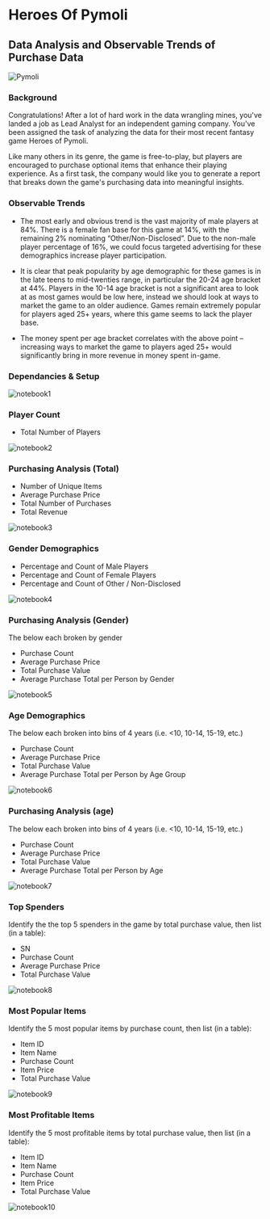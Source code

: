 # Heroes Of Pymoli 
## Data Analysis and Observable Trends of Purchase Data

![Pymoli](/images/Pymoli.png)

### Background

Congratulations! After a lot of hard work in the data wrangling mines, you've landed a job as Lead Analyst for an independent gaming company. You've been assigned the task of analyzing the data for their most recent fantasy game Heroes of Pymoli.

Like many others in its genre, the game is free-to-play, but players are encouraged to purchase optional items that enhance their playing experience. As a first task, the company would like you to generate a report that breaks down the game's purchasing data into meaningful insights.

### Observable Trends

* The most early and obvious trend is the vast majority of male players at 84%. There is a female fan base for this game at 14%, with the remaining 2% nominating “Other/Non-Disclosed”. Due to the non-male player percentage of 16%, we could focus targeted advertising for these demographics increase player participation.

*	It is clear that peak popularity by age demographic for these games is in the late teens  to mid-twenties range, in particular the 20-24 age bracket at 44%. Players in the 10-14 age bracket is not a significant area to look at as most games would be low here, instead we should look at ways to market the game to an older audience. Games remain extremely popular for players aged 25+ years, where this game seems to lack the player base.

* The money spent per age bracket correlates with the above point – increasing ways to market the game to players aged 25+ would significantly bring in more revenue in money spent in-game.


### Dependancies & Setup

![notebook1](/images/notebook1.PNG)

### Player Count

* Total Number of Players

![notebook2](/images/notebook2.PNG)

### Purchasing Analysis (Total)

* Number of Unique Items
* Average Purchase Price
* Total Number of Purchases
* Total Revenue

![notebook3](/images/notebook3.PNG)

### Gender Demographics

* Percentage and Count of Male Players
* Percentage and Count of Female Players
* Percentage and Count of Other / Non-Disclosed

![notebook4](/images/notebook4.PNG)

### Purchasing Analysis (Gender)

The below each broken by gender
  * Purchase Count
  * Average Purchase Price
  * Total Purchase Value
  * Average Purchase Total per Person by Gender

![notebook5](/images/notebook5.PNG)

### Age Demographics

The below each broken into bins of 4 years (i.e. &lt;10, 10-14, 15-19, etc.)
  * Purchase Count
  * Average Purchase Price
  * Total Purchase Value
  * Average Purchase Total per Person by Age Group

![notebook6](/images/notebook6.PNG)

### Purchasing Analysis (age)

The below each broken into bins of 4 years (i.e. &lt;10, 10-14, 15-19, etc.)
  * Purchase Count
  * Average Purchase Price
  * Total Purchase Value
  * Average Purchase Total per Person by Age

![notebook7](/images/notebook7.PNG)

### Top Spenders

Identify the the top 5 spenders in the game by total purchase value, then list (in a table):
  * SN
  * Purchase Count
  * Average Purchase Price
  * Total Purchase Value

![notebook8](/images/notebook8.PNG)

### Most Popular Items

Identify the 5 most popular items by purchase count, then list (in a table):
  * Item ID
  * Item Name
  * Purchase Count
  * Item Price
  * Total Purchase Value

![notebook9](/images/notebook9.PNG)

### Most Profitable Items

Identify the 5 most profitable items by total purchase value, then list (in a table):
  * Item ID
  * Item Name
  * Purchase Count
  * Item Price
  * Total Purchase Value

![notebook10](/images/notebook10.PNG)


